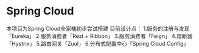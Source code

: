 # Spring Cloud
本项目为Spring Cloud全家桶初步尝试搭建
目前设计点：
1.服务的注册与发现「Eureka」
2.服务消费者「Rest + Ribbon」
3.服务消费者「Feign」
4.熔断器「Hystrix」
5.路由网关「Zuul」
6.分布式配置中心「Spring Cloud Config」
